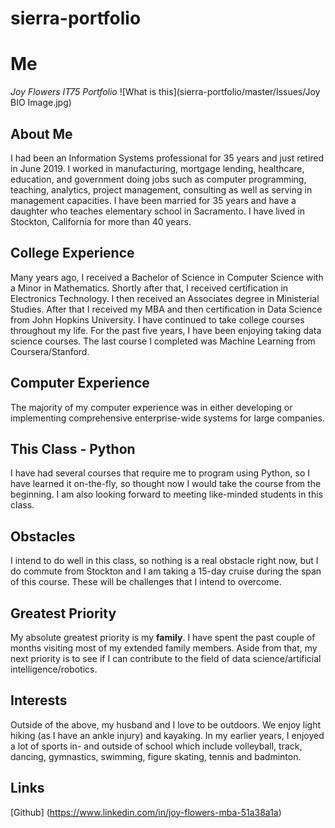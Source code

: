# sierra-portfolio
# Me
*Joy Flowers*
*IT75 Portfolio*
![What is this](sierra-portfolio/master/Issues/Joy BIO Image.jpg)
## About Me
I had been an Information Systems professional for 35 years and just retired in June 2019. I worked in manufacturing, mortgage lending, healthcare, education, and government doing jobs such as computer programming, teaching, analytics, project management, consulting as well as serving in management capacities. I have been married for 35 years and have a daughter who teaches elementary school in Sacramento. I have lived in Stockton, California for more than 40 years.
## College Experience
Many years ago, I received a Bachelor of Science in Computer Science with a Minor in Mathematics. Shortly after that, I received certification in Electronics Technology. I then received an Associates degree in Ministerial Studies. After that I received my MBA and then certification in Data Science from John Hopkins University. I have continued to take college courses throughout my life. For the past five years, I have been enjoying taking data science courses. The last course I completed was Machine Learning from Coursera/Stanford.
## Computer Experience
The majority of my computer experience was in either developing or implementing comprehensive enterprise-wide systems for large companies.
## This Class - Python
I have had several courses that require me to program using Python, so I have learned it on-the-fly, so thought now I would take the course from the beginning. I am also looking forward to meeting like-minded students in this class.
## Obstacles
I intend to do well in this class, so nothing is a real obstacle right now, but I do commute from Stockton and I am taking a 15-day cruise during the span of this course. These will be challenges that I intend to overcome.
## Greatest Priority
My absolute greatest priority is my **family**. I have spent the past couple of months visiting most of my extended family members. Aside from that, my next priority is to see if I can contribute to the field of data science/artificial intelligence/robotics.
## Interests
Outside of the above, my husband and I love to be outdoors. We enjoy light hiking (as I have an ankle injury) and kayaking. In my earlier years, I enjoyed a lot of sports in- and outside of school which include volleyball, track, dancing, gymnastics, swimming, figure skating, tennis and badminton. 
## Links
[Github] (https://www.linkedin.com/in/joy-flowers-mba-51a38a1a)
